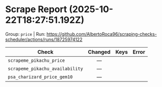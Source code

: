 # Scrape Report (2025-10-22T18:27:51.192Z)

Group: `price`  |  Run: https://github.com/AlbertoRoca96/scraping-checks-scheduler/actions/runs/18725974122

| Check | Changed | Keys | Error |
|---|:---:|:--|:--|
| `scrapeme_pikachu_price` | — |  |  |
| `scrapeme_pikachu_availability` | — |  |  |
| `psa_charizard_price_gem10` | — |  |  |
